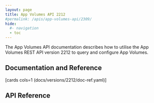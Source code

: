 ```yaml
---
layout: page
title: App Volumes API 2212
#permalink: /apis/app-volumes-api/2309/
hide:
  #- navigation
  - toc
---
```


The App Volumes API documentation describes how to utilise the App Volumes REST API version 2212 to query and configure App Volumes.

## Documentation and Reference

[cards cols=1 (docs/versions/2212/doc-ref.yaml)]

## API Reference

<swagger-ui src="swagger.json"/>
